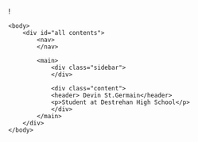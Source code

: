 !<DOCTYPE html>
<html> 
    <head>
        <title>Devin's amazing website</title>
    </head>
    
    <body>
        <div id="all contents">
            <nav>
            </nav>
            
            <main>
                <div class="sidebar">
                </div>
                
                <div class="content">
                <header> Devin St.Germain</header>
                <p>Student at Destrehan High School</p>
                </div>
            </main>
        </div>
    </body>